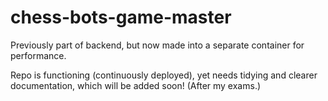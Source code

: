 # chess-bots-game-master
Previously part of backend, but now made into a separate container for performance.



Repo is functioning (continuously deployed), yet needs tidying and clearer documentation, which will be added soon! (After my exams.)
